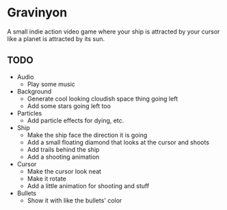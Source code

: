 
# Gravinyon

A small indie action video game where your ship is attracted by your cursor
like a planet is attracted by its sun.

## TODO

- Audio
  - Play some music
- Background
  - Generate cool looking cloudish space thing going left
  - Add some stars going left too
- Particles
  - Add particle effects for dying, etc.
- Ship
  - Make the ship face the direction it is going
  - Add a small floating diamond that looks at the cursor and shoots
  - Add trails behind the ship
  - Add a shooting animation
- Cursor
  - Make the cursor look neat
  - Make it rotate
  - Add a little animation for shooting and stuff
- Bullets
  - Show it with like the bullets' color
